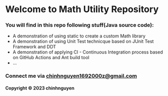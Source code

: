 # Welcome to Math Utility Repository
### You will find in this repo following stuff(Java source code):

* A demonstration of using static to create a custom Math library
* A demonstration of using Unit Test technicque based on JUnit Test
Framework and DDT
* A demonstration of applying CI - Continuous Integration process based on GitHub Actions and Ant build tool
* ...

### Connect me via chinhnguyen1692000z@gmail.com
#### Copyright &#169; 2023 chinhnguyen